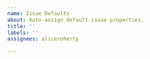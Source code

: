 ```yaml
---
name: Issue Defaults
about: Auto-assign default issue properties.
title: ''
labels: ''
assignees: aliceroherty

---
```



